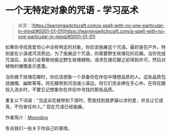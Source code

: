 <!--yml

类别：未分类

date: 2024-06-12 18:16:19

-->

# 一个无特定对象的咒语 - 学习巫术

> 来源：[https://learningwitchcraft.com/a-spell-with-no-one-particular-in-mind/#0001-01-01](https://learningwitchcraft.com/a-spell-with-no-one-particular-in-mind/#0001-01-01)

如果你寻找真爱但心中没有特定的对象，你应该施展这个咒语。最好是在户外，特别是在小溪或河流旁边。为了施展这个咒语，你需要野生玫瑰花的花瓣。当你完成咒语后，女巫们会尊敬地接近野生玫瑰植物，请求在摘花瓣之前得到许可，然后对植物的慷慨表示感激。

当你摘下玫瑰花瓣时，你应该想象一个具备你在伴侣中理想品质的人。这些品质包括慷慨、幽默等等。将花瓣带到河流或小溪边，将它们完全捧在手心中。在将花瓣投入流水时，不要忘记想象你在伴侣中寻找的那些品质。

重复以下词语：“当这朵花被带到下游时，愿我找到我梦寐以求的爱，并且让它成真，不伤害任何人。” 现在咒语已经施展。

作者简介：[Moondog](https://learningwitchcraft.com/profile/?tthayer/)

告诉我们一些关于你自己的事情。
